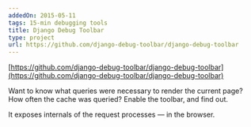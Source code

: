 ```yaml
---
addedOn: 2015-05-11
tags: 15-min debugging tools
title: Django Debug Toolbar
type: project
url: https://github.com/django-debug-toolbar/django-debug-toolbar
---
```



[https://github.com/django-debug-toolbar/django-debug-toolbar](https://github.com/django-debug-toolbar/django-debug-toolbar)

Want to know what queries were necessary to render the current page? How often the cache was queried? Enable the toolbar, and find out.

It exposes internals of the request processes — in the browser.

